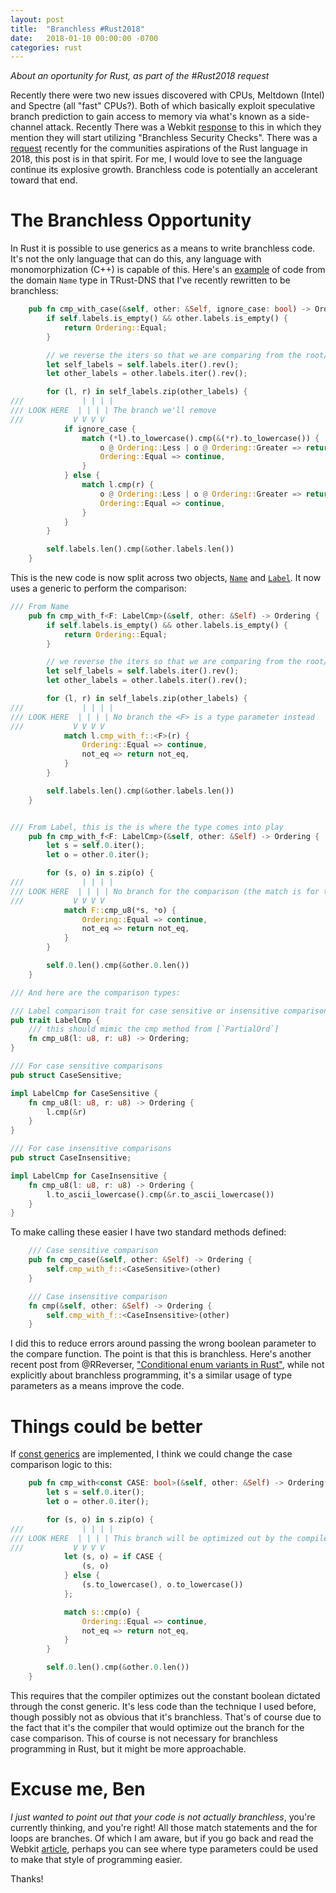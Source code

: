 ```yaml
---
layout: post
title:  "Branchless #Rust2018"
date:   2018-01-10 00:00:00 -0700
categories: rust
---
```


*About an oportunity for Rust, as part of the #Rust2018 request*

Recently there were two new issues discovered with CPUs, Meltdown (Intel) and Spectre (all "fast" CPUs?). Both of which basically exploit speculative branch prediction to gain access to memory via what's known as a side-channel attack. Recently There was a Webkit [response](https://webkit.org/blog/8048/what-spectre-and-meltdown-mean-for-webkit/) to this in which they mention they will start utilizing "Branchless Security Checks". There was a [request](https://blog.rust-lang.org/2018/01/03/new-years-rust-a-call-for-community-blogposts.html) recently for the communities aspirations of the Rust language in 2018, this post is in that spirit. For me, I would love to see the language continue its explosive growth. Branchless code is potentially an accelerant toward that end.

# The Branchless Opportunity

In Rust it is possible to use generics as a means to write branchless code. It's not the only language that can do this, any language with monomorphization (C++) is capable of this. Here's an [example](https://github.com/bluejekyll/trust-dns/blob/fb9e5cde20902b24462cdb234cbcd4113c89b081/proto/src/rr/domain.rs#L549) of code from the domain `Name` type in TRust-DNS that I've recently rewritten to be branchless:

```rust
    pub fn cmp_with_case(&self, other: &Self, ignore_case: bool) -> Ordering {
        if self.labels.is_empty() && other.labels.is_empty() {
            return Ordering::Equal;
        }

        // we reverse the iters so that we are comparing from the root/domain to the local...
        let self_labels = self.labels.iter().rev();
        let other_labels = other.labels.iter().rev();

        for (l, r) in self_labels.zip(other_labels) {
///             | | | |
/// LOOK HERE  | | | | The branch we'll remove
///           V V V V
            if ignore_case {
                match (*l).to_lowercase().cmp(&(*r).to_lowercase()) {
                    o @ Ordering::Less | o @ Ordering::Greater => return o,
                    Ordering::Equal => continue,
                }
            } else {
                match l.cmp(r) {
                    o @ Ordering::Less | o @ Ordering::Greater => return o,
                    Ordering::Equal => continue,
                }
            }
        }

        self.labels.len().cmp(&other.labels.len())
    }
```

This is the new code is now split across two objects, [`Name`](https://github.com/bluejekyll/trust-dns/blob/95e35576f7a1d4cf754750538ddf33838c6f4d42/proto/src/rr/domain/name.rs#L550) and [`Label`](https://github.com/bluejekyll/trust-dns/blob/95e35576f7a1d4cf754750538ddf33838c6f4d42/proto/src/rr/domain/label.rs#L113). It now uses a generic to perform the comparison:

```rust
/// From Name
    pub fn cmp_with_f<F: LabelCmp>(&self, other: &Self) -> Ordering {
        if self.labels.is_empty() && other.labels.is_empty() {
            return Ordering::Equal;
        }

        // we reverse the iters so that we are comparing from the root/domain to the local...
        let self_labels = self.labels.iter().rev();
        let other_labels = other.labels.iter().rev();

        for (l, r) in self_labels.zip(other_labels) {
///             | | | |
/// LOOK HERE  | | | | No branch the <F> is a type parameter instead
///           V V V V
            match l.cmp_with_f::<F>(r) {
                Ordering::Equal => continue,
                not_eq => return not_eq,
            }
        }

        self.labels.len().cmp(&other.labels.len())
    }


/// From Label, this is the is where the type comes into play
    pub fn cmp_with_f<F: LabelCmp>(&self, other: &Self) -> Ordering {
        let s = self.0.iter();
        let o = other.0.iter();

        for (s, o) in s.zip(o) {
///             | | | |
/// LOOK HERE  | | | | No branch for the comparison (the match is for the result of the comparison)
///           V V V V
            match F::cmp_u8(*s, *o) {
                Ordering::Equal => continue,
                not_eq => return not_eq,
            }
        }

        self.0.len().cmp(&other.0.len())
    }

/// And here are the comparison types:

/// Label comparison trait for case sensitive or insensitive comparisons
pub trait LabelCmp {
    /// this should mimic the cmp method from [`PartialOrd`]
    fn cmp_u8(l: u8, r: u8) -> Ordering;
}

/// For case sensitive comparisons
pub struct CaseSensitive;

impl LabelCmp for CaseSensitive {
    fn cmp_u8(l: u8, r: u8) -> Ordering {
        l.cmp(&r)
    }
}

/// For case insensitive comparisons
pub struct CaseInsensitive;

impl LabelCmp for CaseInsensitive {
    fn cmp_u8(l: u8, r: u8) -> Ordering {
        l.to_ascii_lowercase().cmp(&r.to_ascii_lowercase())
    }
}
```

To make calling these easier I have two standard methods defined:

```rust
    /// Case sensitive comparison
    pub fn cmp_case(&self, other: &Self) -> Ordering {
        self.cmp_with_f::<CaseSensitive>(other)
    }

    /// Case insensitive comparison
    fn cmp(&self, other: &Self) -> Ordering {
        self.cmp_with_f::<CaseInsensitive>(other)
    }
```

I did this to reduce errors around passing the wrong boolean parameter to the compare function. The point is that this is branchless. Here's another recent post from @RReverser, ["Conditional enum variants in Rust"](https://rreverser.com/conditional-enum-variants-in-rust/), while not explicitly about branchless programming, it's a similar usage of type parameters as a means improve the code.

# Things could be better

If [const generics](https://github.com/rust-lang/rfcs/blob/master/text/2000-const-generics.md) are implemented, I think we could change the case comparison logic to this:

```rust
    pub fn cmp_with<const CASE: bool>(&self, other: &Self) -> Ordering {
        let s = self.0.iter();
        let o = other.0.iter();

        for (s, o) in s.zip(o) {
///             | | | |
/// LOOK HERE  | | | | This branch will be optimized out by the compiler b/c it's a const bool
///           V V V V
            let (s, o) = if CASE {
                (s, o)
            } else {
                (s.to_lowercase(), o.to_lowercase())
            };

            match s::cmp(o) {
                Ordering::Equal => continue,
                not_eq => return not_eq,
            }
        }

        self.0.len().cmp(&other.0.len())
    }
```

This requires that the compiler optimizes out the constant boolean dictated through the const generic. It's less code than the technique I used before, though possibly not as obvious that it's branchless. That's of course due to the fact that it's the compiler that would optimize out the branch for the case comparison. This of course is not necessary for branchless programming in Rust, but it might be more approachable.

# Excuse me, Ben

*I just wanted to point out that your code is not actually branchless*, you're currently thinking, and you're right! All those match statements and the for loops are branches. Of which I am aware, but if you go back and read the Webkit [article](https://webkit.org/blog/8048/what-spectre-and-meltdown-mean-for-webkit/), perhaps you can see where type parameters could be used to make that style of programming easier.

Thanks!